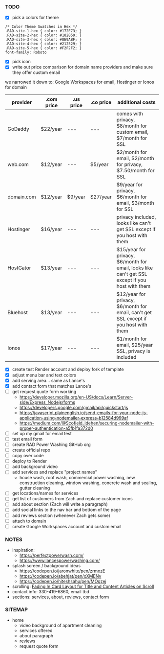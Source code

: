 ### TODO
- [x] pick a colors for theme
```
/* Color Theme Swatches in Hex */
.RAD-site-1-hex { color: #172E73; }
.RAD-site-2-hex { color: #182859; }
.RAD-site-3-hex { color: #8E9ABF; }
.RAD-site-4-hex { color: #212529; }
.RAD-site-5-hex { color: #F2F2F2; }
font-family: Roboto
```
- [x] pick icon
- [x] write out price comparison for domain name providers and make sure they offer custom email

we narrowed it down to: Google Workspaces for email, Hostinger or Ionos for domain

| provider | .com price | .us price | .co price | additional costs |
| --- | --- | --- | --- | --- |
| GoDaddy | $22/year | --- | --- | comes with privacy, $8/month for custom email, $7/month for SSL |
| web.com | $12/year | --- | $5/year | $2/month for email, $2/month for privacy, $7.50/month for SSL |
| domain.com | $12/year | $9/year | $27/year | $9/year for privacy, $6/month for email, $3/month for SSL |
| Hostinger | $16/year | --- | --- | privacy included, looks like can't get SSL except if you host with them |
| HostGator | $13/year | --- | --- | $15/year for privacy, $6/month for email, looks like can't get SSL except if you host with them |
| Bluehost | $13/year | --- | --- | $12/year for privacy, $6/month for email, can't get SSL except if you host with them |
| Ionos | $17/year | --- | --- | $1/month for email, $25/year SSL, privacy is included |

- [x] create test Render account and deploy fork of template
- [x] adjust menu bar and text colors
- [x] add serving area... same as Lance's
- [x] add contact form that matches Lance's
- [ ] get request quote form working
    - https://developer.mozilla.org/en-US/docs/Learn/Server-side/Express_Nodejs/forms
    - https://developers.google.com/gmail/api/quickstart/js
    - https://javascript.plainenglish.io/send-emails-for-your-node-js-application-using-nodemailer-express-b12584d999af
    - https://medium.com/@Scofield_Idehen/securing-nodemailer-with-proper-authentication-a5fb1fa372d0
- [ ] set up my gmail for email test
- [ ] test email form
- [ ] create RAD Power Washing GitHub org
- [ ] create official repo
- [ ] copy over code
- [ ] deploy to Render
- [ ] add background video
- [ ] add services and replace "project names"
    - house wash, roof wash, commercial power washing, new construction cleaning, window washing, concrete wash and sealing, gutter cleaning
- [ ] get locations/names for services
- [ ] get list of customers from Zach and replace customer icons
- [ ] add about section (Zach will write a paragraph)
- [ ] add social links to the nav bar and bottom of the page
- [ ] add reviews section (whenever Zach gets some)
- [ ] attach to domain
- [ ] create Google Workspaces account and custom email

### NOTES
- inspiration:
    - https://perfectpowerwash.com/
    - https://www.lancespowerwashing.com/
- splash screen / background ideas
    - https://codepen.io/jaronwhite/pen/zrmozE
    - https://codepen.io/abehjat/pen/oXMENv
    - https://codepen.io/hiteshsahu/pen/MOgzej
- scrolling: [Fading In Card Layout for Title and Content Articles on Scroll](https://codemyui.com/fading-in-card-layout-for-title-and-content-articles-on-scroll/)
- contact info: 330-419-6860, email tbd
- sections: services, about, reviews, contact form



### SITEMAP
- home
    - video background of apartment cleaning
    - services offered
    - about paragraph
    - reviews
    - request quote form
